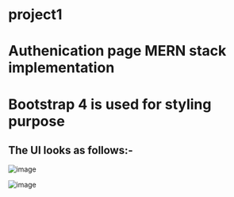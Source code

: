 # project1

# Authenication page MERN stack implementation

# Bootstrap 4 is used for styling purpose 

## The UI looks as follows:-

![image](https://user-images.githubusercontent.com/88231361/225430597-c4a9a853-e6c1-439f-9194-e2b5931806c0.png)

![image](https://user-images.githubusercontent.com/88231361/225430672-a3a8945b-27b1-43f4-8569-d7e3672f2a84.png)
